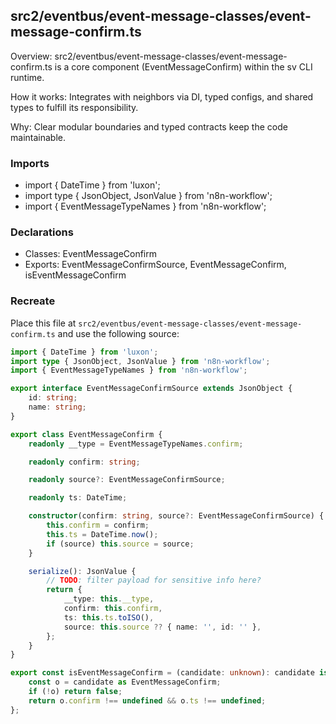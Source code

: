 ## src2/eventbus/event-message-classes/event-message-confirm.ts

Overview: src2/eventbus/event-message-classes/event-message-confirm.ts is a core component (EventMessageConfirm) within the sv CLI runtime.

How it works: Integrates with neighbors via DI, typed configs, and shared types to fulfill its responsibility.

Why: Clear modular boundaries and typed contracts keep the code maintainable.

### Imports

- import { DateTime } from 'luxon';
- import type { JsonObject, JsonValue } from 'n8n-workflow';
- import { EventMessageTypeNames } from 'n8n-workflow';

### Declarations

- Classes: EventMessageConfirm
- Exports: EventMessageConfirmSource, EventMessageConfirm, isEventMessageConfirm

### Recreate

Place this file at `src2/eventbus/event-message-classes/event-message-confirm.ts` and use the following source:

```ts
import { DateTime } from 'luxon';
import type { JsonObject, JsonValue } from 'n8n-workflow';
import { EventMessageTypeNames } from 'n8n-workflow';

export interface EventMessageConfirmSource extends JsonObject {
	id: string;
	name: string;
}

export class EventMessageConfirm {
	readonly __type = EventMessageTypeNames.confirm;

	readonly confirm: string;

	readonly source?: EventMessageConfirmSource;

	readonly ts: DateTime;

	constructor(confirm: string, source?: EventMessageConfirmSource) {
		this.confirm = confirm;
		this.ts = DateTime.now();
		if (source) this.source = source;
	}

	serialize(): JsonValue {
		// TODO: filter payload for sensitive info here?
		return {
			__type: this.__type,
			confirm: this.confirm,
			ts: this.ts.toISO(),
			source: this.source ?? { name: '', id: '' },
		};
	}
}

export const isEventMessageConfirm = (candidate: unknown): candidate is EventMessageConfirm => {
	const o = candidate as EventMessageConfirm;
	if (!o) return false;
	return o.confirm !== undefined && o.ts !== undefined;
};

```
